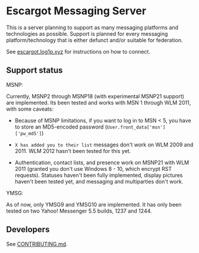 # Escargot Messaging Server

This is a server planning to support as many messaging platforms and technologies as possible. Support is planned for every messaging platform/technology that is either defunct and/or suitable for federation.

See [escargot.log1p.xyz](https://escargot.log1p.xyz) for instructions on how to connect.


## Support status

MSNP:

Currently, MSNP2 through MSNP18 (with experimental MSNP21 support) are implemented. Its been tested and works with MSN 1 through WLM 2011, with some caveats:

- Because of MSNP limitations, if you want to log in to MSN < 5, you have to store an MD5-encoded password (`User.front_data['msn']['pw_md5']`)

- `X has added you to their list` messages don't work on WLM 2009 and 2011. WLM 2012 hasn't been tested for this yet.

- Authentication, contact lists, and presence work on MSNP21 with WLM 2011 (granted you don't use Windows 8 - 10, which encrypt RST requests). Statuses haven't been fully implemented, display pictures haven't been tested yet, and messaging and multiparties don't work.

YMSG:

As of now, only YMSG9 and YMSG10 are implemented. It has only been tested on two Yahoo! Messenger 5.5 builds, 1237 and 1244.

## Developers

See [CONTRIBUTING.md](/CONTRIBUTING.md).
